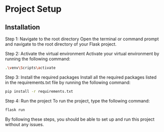 
# Project Setup




## Installation

Step 1: Navigate to the root directory
Open the terminal or command prompt and navigate to the root directory of your Flask project.

Step 2: Activate the virtual environment
Activate your virtual environment by running the following command:

```bash
.\venv\Scripts\activate
```
Step 3: Install the required packages
Install all the required packages listed in the requirements.txt file by running the following command:

```bash
pip install -r requirements.txt
```
Step 4: Run the project
To run the project, type the following command:

```bash
flask run
```

By following these steps, you should be able to set up and run this project without any issues.
    
